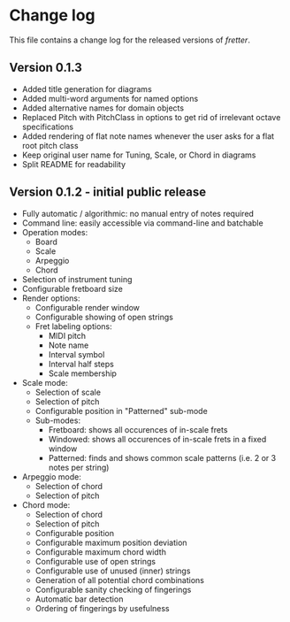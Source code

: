 # Change log

This file contains a change log for the released versions of *fretter*.

## Version 0.1.3

 * Added title generation for diagrams
 * Added multi-word arguments for named options
 * Added alternative names for domain objects
 * Replaced Pitch with PitchClass in options to get rid of irrelevant octave specifications
 * Added rendering of flat note names whenever the user asks for a flat root pitch class
 * Keep original user name for Tuning, Scale, or Chord in diagrams
 * Split README for readability

## Version 0.1.2 - initial public release

* Fully automatic / algorithmic: no manual entry of notes required
* Command line: easily accessible via command-line and batchable
* Operation modes:
    * Board
    * Scale
    * Arpeggio
    * Chord
* Selection of instrument tuning
* Configurable fretboard size
* Render options:
    * Configurable render window
    * Configurable showing of open strings
    * Fret labeling options:
        * MIDI pitch
        * Note name
        * Interval symbol
        * Interval half steps
        * Scale membership
* Scale mode:
    * Selection of scale
    * Selection of pitch
    * Configurable position in "Patterned" sub-mode
    * Sub-modes:
        * Fretboard: shows all occurences of in-scale frets
        * Windowed: shows all occurences of in-scale frets in a fixed window
        * Patterned: finds and shows common scale patterns (i.e. 2 or 3 notes per string)
* Arpeggio mode:
    * Selection of chord
    * Selection of pitch
* Chord mode:
    * Selection of chord
    * Selection of pitch
    * Configurable position
    * Configurable maximum position deviation
    * Configurable maximum chord width
    * Configurable use of open strings
    * Configurable use of unused (inner) strings
    * Generation of all potential chord combinations
    * Configurable sanity checking of fingerings
    * Automatic bar detection
    * Ordering of fingerings by usefulness
